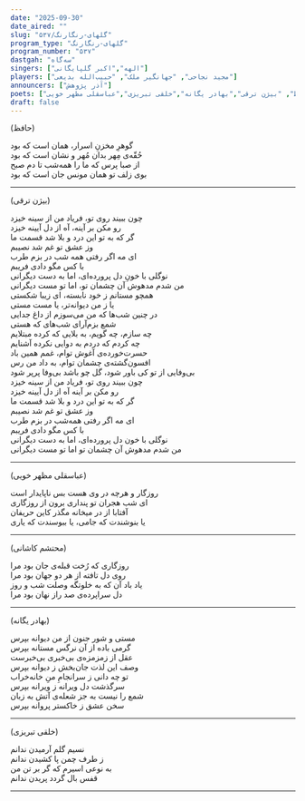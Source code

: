 ```yaml
---
date: "2025-09-30"
date_aired: ""
slug: "گلهای-رنگارنگ/۵۳۷"
program_type: "گلهای-رنگارنگ"
program_number: "۵۳۷"
dastgah: "سه‌گاه"
singers: ["الهه","اکبر گلپایگانی"]
players: ["مجید نجاحی", "جهانگیر ملک", "حبیب‌الله بدیعی"]
announcers: ["آذر پژوهش"]
poets: ["محتشم کاشانی", "حافظ", "بیژن ترقی","بهادر یگانه","خلقی تبریزی","عباسقلی مظهر خویی"]
draft: false
---
```


(حافظ)  

گوهرِ مخزنِ اسرار، همان است که بود  
حُقّه‌ی مِهر بدان مُهر و نشان است که بود  
از صبا پرس که ما را همه‌شب تا دم صبح  
بوی زلف تو همان مونس جان است که بود

---

(بیژن ترقی)

چون ببیند روی تو، فریاد من از سینه خیزد  
رو مکن بر آینه، آه از دل آیینه خیزد  
گر که به تو این درد و بلا شد قسمت ما  
وز عشق تو غم شد نصیبم  
ای مه اگر رفتی همه شب در بزم طرب  
با کس مگو دادی فریبم  
نوگلی با خونِ دل پرورده‌ای، اما به دست دیگرانی  
من شدم مدهوش آن چشمان تو، اما تو مست دیگرانی  
همچو مستانم ز خود نابسته، ای زیبا شکستی  
یا ز من دیوانه‌تر، یا مست مستی  
در چنین شب‌ها که من می‌سوزم از داغ جدایی  
شمع بزم‌آرای شب‌های که هستی  
چه سازم، چه گویم، به بلایی که کرده مبتلایم  
چه کردم که دردم به دوایی نکرده آشنایم  
حسرت‌خورده‌ی آغوش توام، غمم همین باد  
افسون‌گشته‌ی چشمان توام، به داد من رس  
بی‌وفایی از تو کی باور شود، گل چو باشد بی‌وفا پرپر شود  
چون ببیند روی تو، فریاد من از سینه خیزد  
رو مکن بر آینه آه از دل آیینه خیزد  
گر که به تو این درد و بلا شد قسمت ما  
وز عشق تو غم شد نصیبم  
ای مه اگر رفتی همه‌شب در بزم طرب  
با کس مگو دادی فریبم  
نوگلی با خون دل پرورده‌ای، اما به دست دیگرانی  
من شدم مدهوش آن چشمان تو اما تو مست دیگرانی

---

(عباسقلی مظهر خویی)

روزگار و هرچه در وی هست بس ناپایدار است  
ای شب هجران تو پنداری برون از روزگاری  
آفتابا از در میخانه مگذر کاین حریفان  
یا بنوشندت که جامی، یا ببوسندت که یاری

---

(محتشم کاشانی)

روزگاری که رُخت قبله‌ی جان بود مرا  
روی دل تافته از هر دو جهان بود مرا  
یاد باد آن که به خلوتگه وصلت شب و روز  
دل سراپرده‌ی صد راز نهان بود مرا

---

(بهادر یگانه)

مستی و شور جنون از من دیوانه بپرس  
گرمی باده از آن نرگس مستانه بپرس  
عقل از زمزمزه‌ی بی‌خبری بی‌خبرست  
وصف این لذت جان‌بخش ز دیوانه بپرس  
تو چه دانی ز سرانجامِ منِ خانه‌خراب  
سرگذشت دل ویرانه ز ویرانه بپرس  
شمع را نیست به جز شعله‌ی آتش به زبان  
سخن عشق ز خاکستر پروانه بپرس

---

(خلقی تبریزی)

نسیم گلم آرمیدن ندانم  
ز طرف چمن پا کشیدن ندانم  
به نوعی اسیرم که گر بر تن من  
قفس بال گردد پریدن ندانم

---